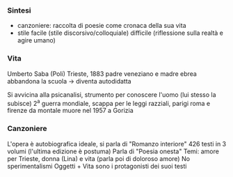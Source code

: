 ### Sintesi
- canzoniere: raccolta di poesie come cronaca della sua vita
- stile facile (stile discorsivo/colloquiale) difficile (riflessione sulla realtà e agire umano)

### Vita
Umberto Saba (Poli)
Trieste, 1883
padre veneziano e madre ebrea
abbandona la scuola -> diventa autodidatta

Si avvicina alla psicanalisi, strumento per conoscere l'uomo (lui stesso la subisce)
2<sup>a</sup> guerra mondiale, scappa per le leggi razziali, parigi roma e firenze da montale
muore nel 1957 a Gorizia

### Canzoniere
L'opera è autobiografica ideale, si parla di "Romanzo interiore"
426 testi in 3 volumi (l'ultima edizione è postuma)
Parla di "Poesia onesta"
Temi: amore per Trieste, donna (Lina) e vita (parla poi di doloroso amore)
No sperimentalismi
Oggetti + Vita sono i protagonisti dei suoi testi